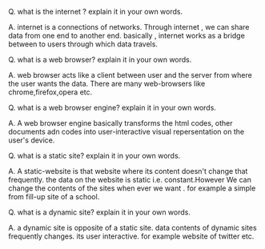 Q. what is the internet ? explain it in your own words.

A. internet is a connections of networks. Through internet , we can share data from one end to another end. basically , internet works as a bridge between to users
through which data travels.

Q. what is a web browser? explain it in your own words.

A. web browser acts like a client between user and the server from where the user wants the data. There are many web-browsers like chrome,firefox,opera etc.

Q. what is a web browser engine? explain it in your own words.

A. A web browser engine basically transforms  the html codes, other documents adn codes into user-interactive visual repersentation on the user's device.

Q. what is a static site? explain it in your own words.

A. A static-website is that website where its content doesn't change that frequently. the data on the website is static i.e. constant.However We can change the contents of the sites when ever we want . for example a simple from fill-up site of a school.

Q. what is a dynamic site? explain it in your own words.

A. a dynamic site is opposite of a static site. data contents of dynamic sites frequently changes. its user interactive. for example website of twitter etc.
